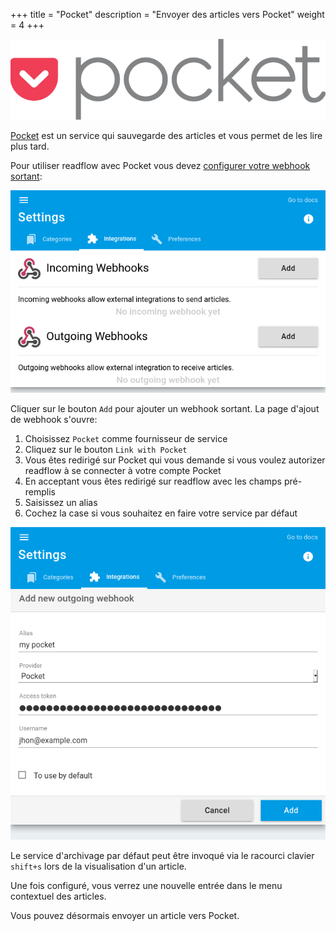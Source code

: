 +++
title = "Pocket"
description = "Envoyer des articles vers Pocket"
weight = 4
+++

![](images/pocket-logo.png)

[Pocket](https://getpocket.com) est un service qui sauvegarde des articles et vous permet de les lire plus tard.

Pour utiliser readflow avec Pocket vous devez [configurer votre webhook sortant](https://readflow.app/settings/integrations):

![](../../incoming-webhook/integrations.png)

Cliquer sur le bouton `Add` pour ajouter un webhook sortant.
La page d'ajout de webhook s'ouvre:

1. Choisissez `Pocket` comme fournisseur de service
1. Cliquez sur le bouton `Link with Pocket`
1. Vous êtes redirigé sur Pocket qui vous demande si vous voulez autorizer readflow à se connecter à votre compte Pocket
1. En acceptant vous êtes redirigé sur readflow avec les champs pré-remplis
1. Saisissez un alias
1. Cochez la case si vous souhaitez en faire votre service par défaut

![](images/pocket-configuration.png)

Le service d'archivage par défaut peut être invoqué via le racourci clavier `shift+s` lors de la visualisation d'un article.

Une fois configuré, vous verrez une nouvelle entrée dans le menu contextuel des articles.

Vous pouvez désormais envoyer un article vers Pocket.
